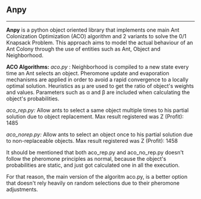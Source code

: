 ## Anpy
---------

**Anpy** is a python object oriented library that implements one main Ant Colonization Optimization (ACO) algorithm 
and 2 variants to solve the 0/1 Knapsack Problem. This approach aims to model the actual behaviour of an Ant Colony
through the use of entities such as Ant, Object and Neighborhood.

**ACO Algorithms:**
_aco.py_ : Neighborhood is compiled to a new state every time an Ant selects an object. 
           Pheromone update and evaporation mechanisms are applied in order to avoid a
           rapid convergence to a locally optimal solution. Heuristics as μ are used
           to get the ratio of object's weights and values. Parameters such as α and
           β are included when calculating the object's probabilities.
          
_aco_rep.py:_ Allow ants to select a same object multiple times to his partial solution
              due to object replacement. Max result registered was Z (Profit): 1485 


_aco_norep.py:_ Allow ants to select an object once to his partial solution due to 
                non-replaceable objects. Max result registered was Z (Profit): 1458

It should be mentioned that both aco_rep.py and aco_no_rep.py doesn't follow the pheromone
principles as normal, because the object's probabilities are static, and just got calculated
one in all the execution.

For that reason, the main version of the algoritm aco.py, is a better option that doesn't rely
heavily on random selections due to their pheromone adjustments.
